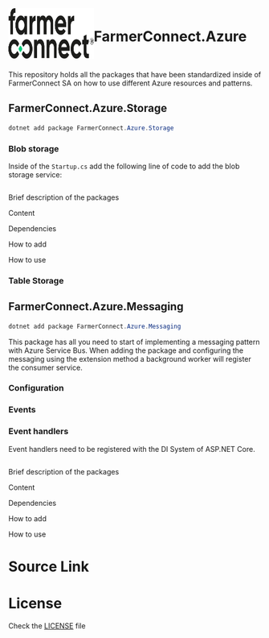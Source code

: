﻿<img align="left" width="170" height="100" src=".github/fc-logo.png" />

# FarmerConnect.Azure

<br />

This repository holds all the packages that have been standardized inside of FarmerConnect SA on how to use different Azure resources and patterns.

## FarmerConnect.Azure.Storage

```powershell
dotnet add package FarmerConnect.Azure.Storage
```

### Blob storage

Inside of the `Startup.cs` add the following line of code to add the blob storage service:

```csharp

```

Brief description of the packages

Content

Dependencies

How to add

How to use

### Table Storage

## FarmerConnect.Azure.Messaging

```powershell
dotnet add package FarmerConnect.Azure.Messaging
```

This package has all you need to start of implementing a messaging pattern with Azure Service Bus. When adding the package and configuring the messaging using the extension method a background worker will register the consumer service.

### Configuration

### Events

### Event handlers
Event handlers need to be registered with the DI System of ASP.NET Core.

```csharp
```

Brief description of the packages

Content

Dependencies

How to add

How to use

# Source Link

# License

Check the [LICENSE](LICENSE) file
